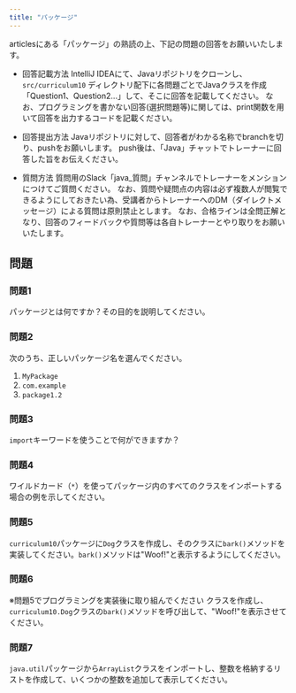 ```yaml
---
title: "パッケージ"
---
```


articlesにある「パッケージ」の熟読の上、下記の問題の回答をお願いいたします。

* 回答記載方法
IntelliJ IDEAにて、Javaリポジトリをクローンし、`src/curriculum10` ディレクトリ配下に各問題ごとでJavaクラスを作成「Question1、Question2...」して、そこに回答を記載してください。
なお、プログラミングを書かない回答(選択問題等)に関しては、print関数を用いて回答を出力するコードを記載ください。

* 回答提出方法
Javaリポジトリに対して、回答者がわかる名称でbranchを切り、pushをお願いします。
push後は、「Java」チャットでトレーナーに回答した旨をお伝えください。

* 質問方法
質問用のSlack「java_質問」チャンネルでトレーナーをメンションにつけてご質問ください。
なお、質問や疑問点の内容は必ず複数人が閲覧できるようにしておきたい為、受講者からトレーナーへのDM（ダイレクトメッセージ）による質問は原則禁止とします。
なお、合格ラインは全問正解となり、回答のフィードバックや質問等は各自トレーナーとやり取りをお願いいたします。

## 問題

### 問題1
パッケージとは何ですか？その目的を説明してください。

### 問題2
次のうち、正しいパッケージ名を選んでください。
1. `MyPackage`
2. `com.example`
3. `package1.2`

### 問題3
`import`キーワードを使うことで何ができますか？

### 問題4
ワイルドカード（`*`）を使ってパッケージ内のすべてのクラスをインポートする場合の例を示してください。

### 問題5
`curriculum10`パッケージに`Dog`クラスを作成し、そのクラスに`bark()`メソッドを実装してください。`bark()`メソッドは"Woof!"と表示するようにしてください。

### 問題6
※問題5でプログラミングを実装後に取り組んでください
クラスを作成し、`curriculum10.Dog`クラスの`bark()`メソッドを呼び出して、"Woof!"を表示させてください。

### 問題7
`java.util`パッケージから`ArrayList`クラスをインポートし、整数を格納するリストを作成して、いくつかの整数を追加して表示してください。

